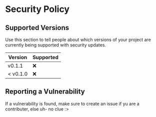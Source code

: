 # Security Policy

## Supported Versions

Use this section to tell people about which versions of your project are
currently being supported with security updates.

| Version | Supported          |
| ------- | ------------------ |
|  v0.1.1 | :x:                |
|< v0.1.0 | :x:                |

## Reporting a Vulnerability

If a vulnerability is found, make sure to create an issue if yu are a contributer, else uh- no clue :>
